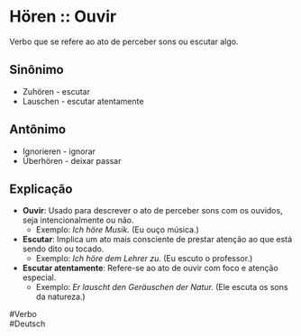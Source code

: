 # Hören :: Ouvir
<!--SR:!2024-11-08,4,270-->
Verbo que se refere ao ato de perceber sons ou escutar algo.

## Sinônimo
- Zuhören - escutar  
- Lauschen - escutar atentamente  

## Antônimo
- Ignorieren - ignorar  
- Überhören - deixar passar  

## Explicação
- **Ouvir**: Usado para descrever o ato de perceber sons com os ouvidos, seja intencionalmente ou não.
	- Exemplo: *Ich höre Musik.* (Eu ouço música.)
- **Escutar**: Implica um ato mais consciente de prestar atenção ao que está sendo dito ou tocado.
	- Exemplo: *Ich höre dem Lehrer zu.* (Eu escuto o professor.)
- **Escutar atentamente**: Refere-se ao ato de ouvir com foco e atenção especial.
	- Exemplo: *Er lauscht den Geräuschen der Natur.* (Ele escuta os sons da natureza.)

#Verbo  
#Deutsch
